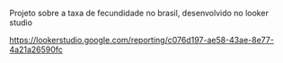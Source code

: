 Projeto sobre a taxa de fecundidade no brasil, desenvolvido no looker studio


https://lookerstudio.google.com/reporting/c076d197-ae58-43ae-8e77-4a21a26590fc


